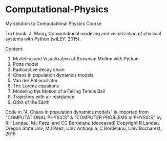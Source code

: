 # Computational-Physics
My solution to Computational Physics Course

Text book: J. Wang, Computational modeling and visualization of physical systems with Python (wILEY, 2015).

Content: 

1. Modeling and Visualization of Brownian Motion with Python 
2. Potts model 
3. Radioactive decay chain 
4. Chaos in population dynamics models
5. Van der Pol oscillator 
6. The Lorenz equations
7. Modeling the Motion of a Falling Tennis Ball 
8. Trajectory with air resistance 
9. Orbit of the Earth 


Code in "4. Chaos in population dynamics models" is imported from "COMPUTATIONAL PHYSICS" & "COMPUTER PROBLEMS in PHYSICS" by RH Landau, MJ Paez, and CC Bordeianu (deceased)
    Copyright R Landau, Oregon State Unv, MJ Paez, Univ Antioquia, C Bordeianu, Univ Bucharest, 2018. 
